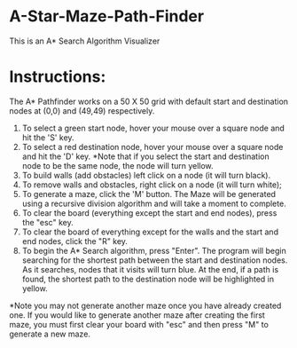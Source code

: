 # A-Star-Maze-Path-Finder

This is an A* Search Algorithm Visualizer

# Instructions:

The A* Pathfinder works on a 50 X 50 grid with default start and destination nodes at (0,0) and (49,49) respectively.

1) To select a green start node, hover your mouse over a square node and hit the 'S' key.
2) To select a red destination node, hover your mouse over a square node and hit the 'D' key.
*Note that if you select the start and destination node to be the same node, the node will turn yellow.
3) To build walls (add obstacles) left click on a node (it will turn black).
4) To remove walls and obstacles, right click on a node (it will turn white);
5) To generate a maze, click the 'M' button. The Maze will be generated using a recursive division algorithm and will take a moment to complete.
6) To clear the board (everything except the start and end nodes), press the "esc" key.
7) To clear the board of everything except for the walls and the start and end nodes, click the "R" key.
8) To begin the A* Search algorithm, press "Enter". The program will begin searching for the shortest path between the start and destination nodes. As it searches, nodes that it visits will turn blue. At the end, if a path is found, the shortest path to the destination node will be highlighted in yellow.

*Note you may not generate another maze once you have already created one. If you would like to generate another maze after creating the first maze, you must first clear your board with "esc" and then press "M" to generate a new maze.
